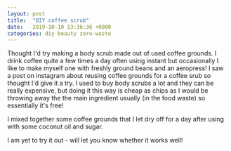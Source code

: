 ```yaml
---
layout: post
title:  "DIY coffee scrub"
date:   2019-10-10 13:36:36 +0000
categories: diy beauty zero-waste
---
```

Thought I'd try making a body scrub made out of used coffee grounds. I drink coffee quite a few times a day often using instant but occasionally I like to make myself one with freshly ground beans and an aeropress! I saw a post on instagram about reusing coffee grounds for a coffee srub so thought I'd give it a try. I used to buy body scrubs a lot and they can be really expensive, but doing it this way is cheap as chips as I would be throwing away the the main ingredient usually (in the food waste) so essentially it's free!

I mixed together some coffee grounds that I let dry off for a day after using with some coconut oil and sugar.

I am yet to try it out - will let you know whether it works well!

